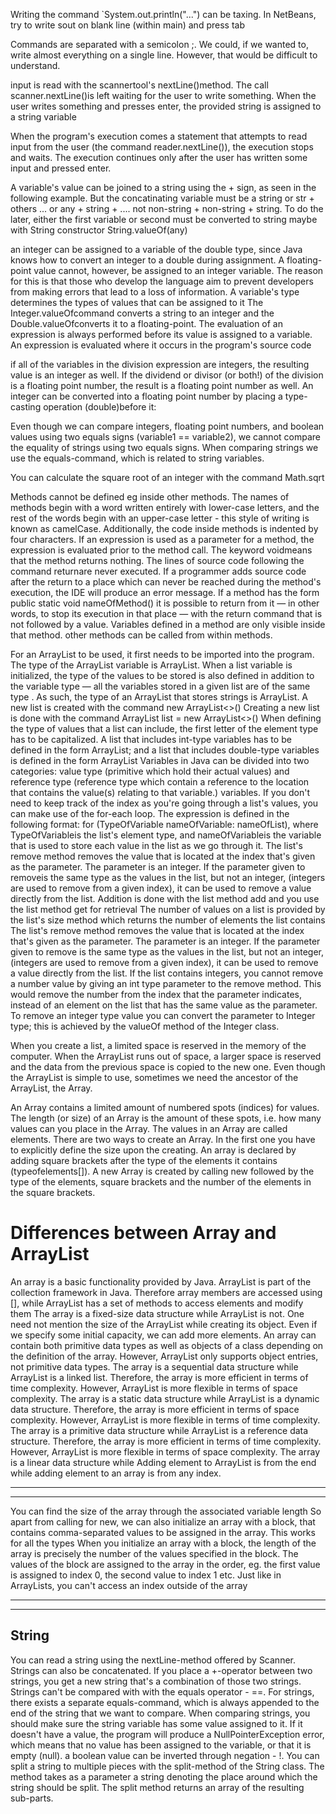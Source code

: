 Writing the command `System.out.println("...") can be taxing. In NetBeans, try to write sout on blank line (within main) and press tab

Commands are separated with a semicolon ;. We could, if we wanted to, write almost everything on a single line. However, that would be difficult to understand.

input is read with the scannertool's nextLine()method. The call scanner.nextLine()is left waiting for the user to write something. When the user writes something and presses enter, the provided string is assigned to a string variable

When the program's execution comes a statement that attempts to read input from the user (the command reader.nextLine()), the execution stops and waits. The execution continues only after the user has written some input and pressed enter.

A variable's value can be joined to a string using the + sign, as seen in the following example. But the concatinating variable must be a string or str + others ... or any + string + .... not non-string + non-string + string. To do the later, either the first variable or second must be converted to string maybe with String constructor String.valueOf(any)

an integer can be assigned to a variable of the double type, since Java knows how to convert an integer to a double during assignment.
A floating-point value cannot, however, be assigned to an integer variable. The reason for this is that those who develop the language aim to prevent developers from making errors that lead to a loss of information.
A variable's type determines the types of values that can be assigned to it
The Integer.valueOfcommand converts a string to an integer and the Double.valueOfconverts it to a floating-point.
The evaluation of an expression is always performed before its value is assigned to a variable.
An expression is evaluated where it occurs in the program's source code

if all of the variables in the division expression are integers, the resulting value is an integer as well.
If the dividend or divisor (or both!) of the division is a floating point number, the result is a floating point number as well.
An integer can be converted into a floating point number by placing a type-casting operation (double)before it:

Even though we can compare integers, floating point numbers, and boolean values using two equals signs (variable1 == variable2), we cannot compare the equality of strings using two equals signs.
When comparing strings we use the equals-command, which is related to string variables.

You can calculate the square root of an integer with the command Math.sqrt

Methods cannot be defined eg inside other methods.
The names of methods begin with a word written entirely with lower-case letters, and the rest of the words begin with an upper-case letter - this style of writing is known as camelCase. Additionally, the code inside methods is indented by four characters.
If an expression is used as a parameter for a method, the expression is evaluated prior to the method call.
The keyword voidmeans that the method returns nothing.
The lines of source code following the command returnare never executed. If a programmer adds source code after the return to a place which can never be reached during the method's execution, the IDE will produce an error message.
If a method has the form public static void nameOfMethod() it is possible to return from it — in other words, to stop its execution in that place — with the return command that is not followed by a value.
Variables defined in a method are only visible inside that method. other methods can be called from within methods.

For an ArrayList to be used, it first needs to be imported into the program. The type of the ArrayList variable is ArrayList. When a list variable is initialized, the type of the values to be stored is also defined in addition to the variable type — all the variables stored in a given list are of the same type . As such, the type of an ArrayList that stores strings is ArrayList<String>. A new list is created with the command new ArrayList<>()
Creating a new list is done with the command ArrayList<Type> list = new ArrayList<>()
When defining the type of values that a list can include, the first letter of the element type has to be capitalized. A list that includes int-type variables has to be defined in the form ArrayList<Integer>; and a list that includes double-type variables is defined in the form ArrayList<Double>
Variables in Java can be divided into two categories: value type (primitive which hold their actual values) and reference type (reference type which contain a reference to the location that contains the value(s) relating to that variable.) variables.
If you don't need to keep track of the index as you're going through a list's values, you can make use of the for-each loop.
The expression is defined in the following format: for (TypeOfVariable nameOfVariable: nameOfList), where TypeOfVariableis the list's element type, and nameOfVariableis the variable that is used to store each value in the list as we go through it.
The list's remove method removes the value that is located at the index that's given as the parameter. The parameter is an integer.
If the parameter given to removeis the same type as the values in the list, but not an integer, (integers are used to remove from a given index), it can be used to remove a value directly from the list.
Addition is done with the list method add and you use the list method get for retrieval
The number of values on a list is provided by the list's size method which returns the number of elements the list contains
The list's remove method removes the value that is located at the index that's given as the parameter. The parameter is an integer.
If the parameter given to remove is the same type as the values in the list, but not an integer, (integers are used to remove from a given index), it can be used to remove a value directly from the list.
If the list contains integers, you cannot remove a number value by giving an int type parameter to the remove method. This would remove the number from the index that the parameter indicates, instead of an element on the list that has the same value as the parameter. To remove an integer type value you can convert the parameter to Integer type; this is achieved by the valueOf method of the Integer class.

When you create a list, a limited space is reserved in the memory of the computer. When the ArrayList runs out of space, a larger space is reserved and the data from the previous space is copied to the new one.
Even though the ArrayList is simple to use, sometimes we need the ancestor of the ArrayList, the Array.

An Array contains a limited amount of numbered spots (indices) for values. The length (or size) of an Array is the amount of these spots, i.e. how many values can you place in the Array. The values in an Array are called elements.
There are two ways to create an Array. In the first one you have to explicitly define the size upon the creating.
An array is declared by adding square brackets after the type of the elements it contains (typeofelements[]). A new Array is created by calling new followed by the type of the elements, square brackets and the number of the elements in the square brackets.
 # Differences between Array and ArrayList
An array is a basic functionality provided by Java. ArrayList is part of the collection framework in Java. Therefore array members are accessed using [], while ArrayList has a set of methods to access elements and modify them
The array is a fixed-size data structure while ArrayList is not. One need not mention the size of the ArrayList while creating its object. Even if we specify some initial capacity, we can add more elements.
An array can contain both primitive data types as well as objects of a class depending on the definition of the array. However, ArrayList only supports object entries, not primitive data types.
The array is a sequential data structure while ArrayList is a linked list. Therefore, the array is more efficient in terms of time complexity. However, ArrayList is more flexible in terms of space complexity.
The array is a static data structure while ArrayList is a dynamic data structure. Therefore, the array is more efficient in terms of space complexity. However, ArrayList is more flexible in terms of time complexity.
The array is a primitive data structure while ArrayList is a reference data structure. Therefore, the array is more efficient in terms of time complexity. However, ArrayList is more flexible in terms of space complexity.
The array is a linear data structure while
Adding element to ArrayList is from the end while adding element to an array is from any index. 
_______________________________________________________________________________________________________
_______________________________________________________________________________________________________

You can find the size of the array through the associated variable length
So apart from calling for new, we can also initialize an array with a block, that contains comma-separated values to be assigned in the array. This works for all the types
When you initialize an array with a block, the length of the array is precisely the number of the values specified in the block. The values of the block are assigned to the array in the order, eg. the first value is assigned to index 0, the second value to index 1 etc.
Just like in ArrayLists, you can't access an index outside of the array

_______________________________________________________________________________________________________
_______________________________________________________________________________________________________
## String
You can read a string using the nextLine-method offered by Scanner.
Strings can also be concatenated. If you place a +-operator between two strings, you get a new string that's a combination of those two strings.
Strings can't be compared with with the equals operator - ==. For strings, there exists a separate equals-command, which is always appended to the end of the string that we want to compare.
When comparing strings, you should make sure the string variable has some value assigned to it. If it doesn't have a value, the program will produce a NullPointerException error, which means that no value has been assigned to the variable, or that it is empty (null).
 a boolean value can be inverted through negation - !.
 You can split a string to multiple pieces with the split-method of the String class. The method takes as a parameter a string denoting the place around which the string should be split. The split method returns an array of the resulting sub-parts.